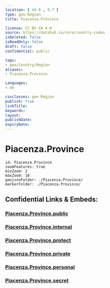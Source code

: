 ```yaml
---
location: [ 44.8 , 9.7 ] 
type: geo-Region
title: Piacenza.Province

license: CC BY-SA 4.0
source: https://datahub.io/core/country-codes
isDeleted: false
isReadOnly: false
draft: false
confidential: public

tags:
- geo/Country/Region
aliases:
- Piacenza.Province

Languages:
- de

cssclasses: geo-Region
publish: true
linkTitle: 
keywords: 
layout: 
publishDate: 
expiryDate: 
---
```


# Piacenza.Province

```leaflet
id: Piacenza.Province
zoomFeatures: true 
minZoom: 2 
maxZoom: 18
geojsonFolder: ./Piacenza.Province/
markerFolder: ./Piacenza.Province/
```


## Confidential Links & Embeds: 

### [Piacenza.Province.public](/_public/\Earth\Continent\Europe\Europe~South\Italy\regions~Italy\Emilia-RomagnaPiacenza.Province.public.md) 

### [Piacenza.Province.internal](/_internal/\Earth\Continent\Europe\Europe~South\Italy\regions~Italy\Emilia-RomagnaPiacenza.Province.internal.md) 

### [Piacenza.Province.protect](/_protect/\Earth\Continent\Europe\Europe~South\Italy\regions~Italy\Emilia-RomagnaPiacenza.Province.protect.md) 

### [Piacenza.Province.private](/_private/\Earth\Continent\Europe\Europe~South\Italy\regions~Italy\Emilia-RomagnaPiacenza.Province.private.md) 

### [Piacenza.Province.personal](/_personal/\Earth\Continent\Europe\Europe~South\Italy\regions~Italy\Emilia-RomagnaPiacenza.Province.personal.md) 

### [Piacenza.Province.secret](/_secret/\Earth\Continent\Europe\Europe~South\Italy\regions~Italy\Emilia-RomagnaPiacenza.Province.secret.md)

